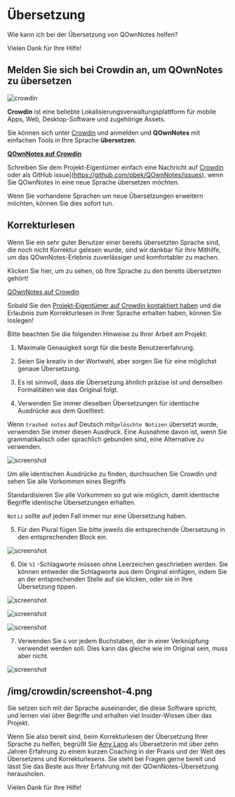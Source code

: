 # Übersetzung

Wie kann ich bei der Übersetzung von QOwnNotes helfen?

Vielen Dank für Ihre Hilfe!

## Melden Sie sich bei Crowdin an, um QOwnNotes zu übersetzen

![crowdin](/img/crowdin.png)

**Crowdin** ist eine beliebte Lokalisierungsverwaltungsplattform für mobile Apps, Web, Desktop-Software und zugehörige Assets.

Sie können sich unter [Crowdin](https://crowdin.com/project/qownnotes/invite) und anmelden und **QOwnNotes** mit einfachen Tools in Ihre Sprache **übersetzen**.

**[QOwnNotes auf Crowdin](screenshot)**

Schreiben Sie dem Projekt-Eigentümer einfach eine Nachricht auf [Crowdin](https://crowdin.com/profile/pbek) oder als
GitHub issue](https://github.com/pbek/QOwnNotes/issues), wenn Sie QOwnNotes in eine neue Sprache übersetzen möchten.

Wenn Sie vorhandene Sprachen um neue Übersetzungen erweitern möchten, können Sie dies sofort tun.



## Korrekturlesen

Wenn Sie ein sehr guter Benutzer einer bereits übersetzten Sprache sind, die noch nicht Korrektur gelesen wurde, sind wir dankbar für Ihre Mithilfe, um das QOwnNotes-Erlebnis zuverlässiger und komfortabler zu machen.

Klicken Sie hier, um zu sehen, ob Ihre Sprache zu den bereits übersetzten gehört! 

[QOwnNotes auf Crowdin](screenshot)

Sobald Sie den [Projekt-Eigentümer auf Crowdin kontaktiert haben](https://crowdin.com/profile/pbek) und die Erlaubnis zum Korrekturlesen in Ihrer Sprache erhalten haben, können Sie loslegen!

Bitte beachten Sie die folgenden Hinweise zu Ihrer Arbeit am Projekt:

1) Maximale Genauigkeit sorgt für die beste Benutzererfahrung.

2) Seien Sie kreativ in der Wortwahl, aber sorgen Sie für eine möglichst genaue Übersetzung.

3) Es ist sinnvoll, dass die Übersetzung ähnlich präzise ist und denselben Formalitäten wie das Original folgt.

4) Verwenden Sie immer dieselben Übersetzungen für identische Ausdrücke aus dem Quelltext:

Wenn `trashed notes` auf Deutsch mit`gelöschte Notizen` übersetzt wurde, verwenden Sie immer diesen Ausdruck. Eine Ausnahme davon ist, wenn Sie grammatikalisch oder sprachlich gebunden sind, eine Alternative zu verwenden.

![screenshot](/img/crowdin/screenshot-7.png)

Um alle identischen Ausdrücke zu finden, durchsuchen Sie Crowdin und sehen Sie alle Vorkommen eines Begriffs

Standardisieren Sie alle Vorkommen so gut wie möglich, damit identische Begriffe identische Übersetzungen erhalten.

`Notiz` sollte auf jeden Fall immer nur eine Übersetzung haben.

5) Für den Plural fügen Sie bitte jeweils die entsprechende Übersetzung in den entsprechenden Block ein.

![screenshot](/img/crowdin/screenshot-4.png)

6) Die `%1` -Schlagworte müssen ohne Leerzeichen geschrieben werden. Sie können entweder die Schlagworte aus dem Original einfügen, indem Sie an der entsprechenden Stelle auf sie klicken, oder sie in Ihre Übersetzung tippen.

![screenshot](/img/crowdin/screenshot-1.png)

![screenshot](/img/crowdin/screenshot-5.png)

![screenshot](/img/crowdin/screenshot-3.png)

7) Verwenden Sie `&` vor jedem Buchstaben, der in einer Verknüpfung verwendet werden soll. Dies kann das gleiche wie im Original sein, muss aber nicht.

![screenshot](/img/crowdin/screenshot-4.png)



## /img/crowdin/screenshot-4.png

Sie setzen sich mit der Sprache auseinander, die diese Software spricht, und lernen viel über Begriffe und erhalten viel Insider-Wissen über das Projekt.

Wenn Sie also bereit sind, beim Korrekturlesen der Übersetzung Ihrer Sprache zu helfen, begrüßt Sie [Amy Lang](https://crowdin.com/profile/rawfreeamy) als Übersetzerin mit über zehn Jahren Erfahrung zu einem kurzen Coaching in der Praxis und der Welt des Übersetzens und Korrekturlesens. Sie steht bei Fragen gerne bereit und lässt Sie das Beste aus Ihrer Erfahrung mit der QOwnNotes-Übersetzung herausholen.

Vielen Dank für Ihre Hilfe!
